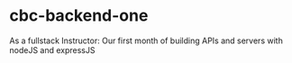 # cbc-backend-one

As a fullstack Instructor:
Our first month of building APIs and servers with nodeJS and expressJS
